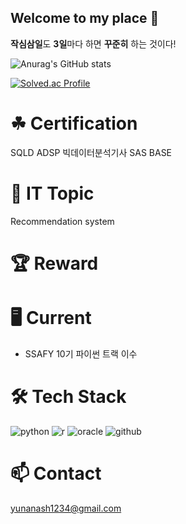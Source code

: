 ## Welcome to my place 👋
**작심삼일**도 **3일**마다 하면 **꾸준히** 하는 것이다!

![Anurag's GitHub stats](https://github-readme-stats.vercel.app/api?username=anuraghazra&show_icons=true&theme=radical)

[![Solved.ac Profile](http://mazassumnida.wtf/api/v2/generate_badge?boj=sgvina)](https://solved.ac/sgvina/)

# ☘ Certification
SQLD ADSP 빅데이터분석기사 SAS BASE

# 🤔 IT Topic
Recommendation system

# 🏆 Reward

# 🖥 Current
- SSAFY 10기 파이썬 트랙 이수

# 🛠 Tech Stack
![python](https://img.shields.io/badge/python-3776AB.svg?&style=for-the-badge&logo=python&logoColor=white) ![r](https://img.shields.io/badge/r-276DC3.svg?&style=for-the-badge&logo=r&logoColor=white) 
![oracle](https://img.shields.io/badge/oracle-F80000.svg?&style=for-the-badge&logo=oracle&logoColor=white)
![github](https://img.shields.io/badge/github-181717.svg?&style=for-the-badge&logo=github&logoColor=white)


# 📫 Contact
 yunanash1234@gmail.com


<!--
**YUNA-AHN/yuna-ahn** is a ✨ _special_ ✨ repository because its `README.md` (this file) appears on your GitHub profile.

Here are some ideas to get you started:

- 🔭 I’m currently working on ...
- 🌱 I’m currently learning ...
- 👯 I’m looking to collaborate on ...
- 🤔 I’m looking for help with ...
- 💬 Ask me about ...
- 📫 How to reach me: ...
- 😄 Pronouns: ...
- ⚡ Fun fact: ...
-->
